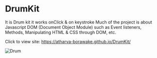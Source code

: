 # DrumKit
It is Drum kit it works onClick & on keystroke
Much of the project is about Javascript DOM (Document Object Module) such as Event listeners, Methods, Manipulating HTML & CSS through DOM, etc.

Click to view site: https://atharva-borawake.github.io/DrumKit/

![Drum](https://user-images.githubusercontent.com/63450594/130656364-b67e3de8-e02f-40f7-be94-2dc9d640382b.png)



